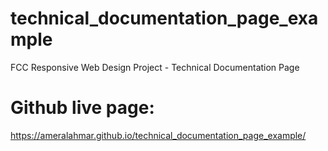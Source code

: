 # technical_documentation_page_example
FCC Responsive Web Design Project - Technical Documentation Page

# Github live page:
https://ameralahmar.github.io/technical_documentation_page_example/
